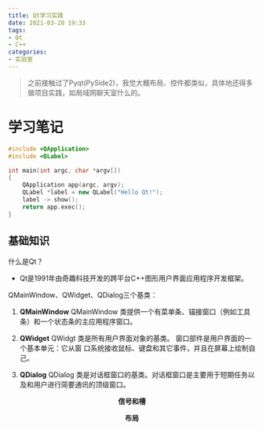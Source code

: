 ```yaml
---
title: Qt学习实践
date: 2021-03-28 19:33
tags:
- Qt
- C++
categories:
- 实验室
---
```


> 之前接触过了Pyqt(PySide2)，我觉大概布局、控件都类似，具体地还得多做项目实践，如局域网聊天室什么的。

# 学习笔记

```C++
#include <QApplication>
#include <QLabel>

int main(int argc, char *argv[])
{
    QApplication app(argc, argv);
    QLabel *label = new QLabel("Hello Qt!");
    label -> show();
    return app.exec();
}
```

## 基础知识

什么是Qt？
* Qt是1991年由奇趣科技开发的跨平台C++图形用户界面应用程序开发框架。

QMainWindow、QWidget、QDialog三个基类：
1. **QMainWindow**
    QMainWindow 类提供一个有菜单条、锚接窗口（例如工具条）和一个状态条的主应用程序窗口。

2. **QWidget**
    QWidgt 类是所有用户界面对象的基类。 窗口部件是用户界面的一个基本单元：它从窗 口系统接收鼠标、键盘和其它事件，并且在屏幕上绘制自己。

3. **QDialog**
    QDialog 类是对话框窗口的基类。对话框窗口是主要用于短期任务以及和用户进行简要通讯的顶级窗口。

**<center>信号和槽</center>**

**<center>布局</center>**

